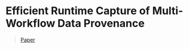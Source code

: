 # Efficient Runtime Capture of Multi-Workflow Data Provenance

> [Paper](https://ieeexplore.ieee.org/document/9041720)